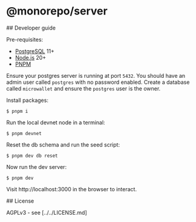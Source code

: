 # @monorepo/server

## Developer guide

Pre-requisites:

- [PostgreSQL](https://www.postgresql.org/) 11+
- [Node.js](https://nodejs.org) 20+
- [PNPM](https://pnpm.io)

Ensure your postgres server is running at port `5432`. You should have an admin user called `postgres` with no password enabled. Create a database called `microwallet` and ensure the `postgres` user is the owner.

Install packages:

```shell
$ pnpm i
```

Run the local devnet node in a terminal:

```shell
$ pnpm devnet
```

Reset the db schema and run the seed script:

```shell
$ pnpm dev db reset
```

Now run the dev server:

```shell
$ pnpm dev
```

Visit http://localhost:3000 in the browser to interact.

## License

AGPLv3 - see [../../LICENSE.md]
